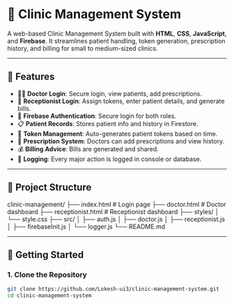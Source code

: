 # 🏥 Clinic Management System

A web-based Clinic Management System built with **HTML**, **CSS**, **JavaScript**, and **Firebase**. It streamlines patient handling, token generation, prescription history, and billing for small to medium-sized clinics.

---

## 📌 Features

- 👨‍⚕️ **Doctor Login**: Secure login, view patients, add prescriptions.
- 🧾 **Receptionist Login**: Assign tokens, enter patient details, and generate bills.
- 🪪 **Firebase Authentication**: Secure login for both roles.
- 📋 **Patient Records**: Stores patient info and history in Firestore.
- 🧠 **Token Management**: Auto-generates patient tokens based on time.
- 📄 **Prescription System**: Doctors can add prescriptions and view history.
- 💰 **Billing Advice**: Bills are generated and shared.
- 📜 **Logging**: Every major action is logged in console or database.

---

## 📁 Project Structure

clinic-management/
├── index.html # Login page
├── doctor.html # Doctor dashboard
├── receptionist.html # Receptionist dashboard
├── styles/
│ └── style.css
├── src/
│ ├── auth.js
│ ├── doctor.js
│ ├── receptionist.js
│ ├── firebaseInit.js
│ └── logger.js
└── README.md




---



## 🚀 Getting Started

### 1. Clone the Repository

```bash
git clone https://github.com/Lokesh-ui3/clinic-management-system.git
cd clinic-management-system

